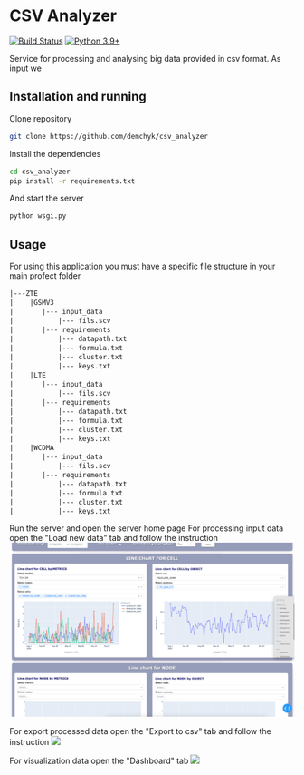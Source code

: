 # CSV Analyzer


[![Build Status](https://travis-ci.org/joemccann/dillinger.svg?branch=master)](https://travis-ci.org/joemccann/dillinger) [![Python 3.9+](https://img.shields.io/badge/python-3.9+-blue.svg)](https://www.python.org/downloads/release/python-390/)

Service for processing and analysing big data provided in csv format. As input we 


## Installation and running

Clone repository 

```sh
git clone https://github.com/demchyk/csv_analyzer
```
Install the dependencies

```sh
cd csv_analyzer
pip install -r requirements.txt
```

And start the server

```sh
python wsgi.py
```

## Usage

For using this application you must have a specific file structure in your main profect folder
```text
|---ZTE
|    |GSMV3
|       |--- input_data
|           |--- fils.scv
|       |--- requirements
|           |--- datapath.txt
|           |--- formula.txt
|           |--- cluster.txt
|           |--- keys.txt
|    |LTE
|       |--- input_data
|           |--- fils.scv
|       |--- requirements
|           |--- datapath.txt
|           |--- formula.txt
|           |--- cluster.txt
|           |--- keys.txt
|    |WCDMA
|       |--- input_data
|           |--- fils.scv
|       |--- requirements
|           |--- datapath.txt
|           |--- formula.txt
|           |--- cluster.txt
|           |--- keys.txt
```

Run the server and open the server home page
For processing input data open the "Load new data" tab and follow the instruction
![](/img/load_new_data.png)

For export processed data open the "Export to csv" tab and follow the instruction
![](/img/export_to_scv.png.png)

For visualization data open the "Dashboard" tab
![](/img/dashapp.gif)

